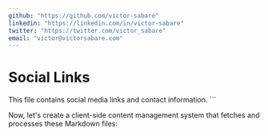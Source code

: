 ```yaml
---
github: "https://github.com/victor-sabare"
linkedin: "https://linkedin.com/in/victor-sabare"
twitter: "https://twitter.com/victor_sabare"
email: "victor@victorsabare.com"
---
```


# Social Links

This file contains social media links and contact information.
\`\`\`

Now, let's create a client-side content management system that fetches and processes these Markdown files:
